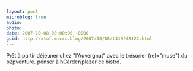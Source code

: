 ```yaml
---
layout: post
microblog: true
audio: 
photo: 
date: 2007-10-08 00:00:00 -0000
guid: http://xtof.micro.blog/2007/10/08/t319948122.html
---
```

Prêt à partir déjeuner chez "l'Auvergnat" avec le trésorier (rel="muse") du p2pventure. penser à hCarder/plazer ce bistro.
